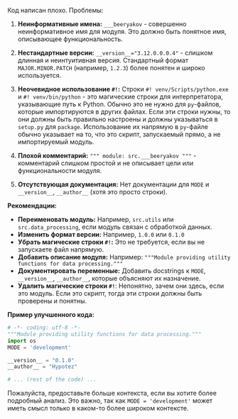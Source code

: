 Код написан плохо.  Проблемы:

1. **Неинформативные имена:**  `___beeryakov` - совершенно неинформативное имя для модуля.  Это должно быть понятное имя, описывающее функциональность.

2. **Нестандартные версии:**  `__version__="3.12.0.0.0.4"` -  слишком длинная и неинтуитивная версия.  Стандартный формат `MAJOR.MINOR.PATCH`  (например, `1.2.3`)  более понятен и широко используется.

3. **Неочевидное использование `#!`:**  Строки `#! venv/Scripts/python.exe` и `#! venv/bin/python` - это магические строки для интерпретатора, указывающие путь к Python.  Обычно это не нужно для `py`-файлов, которые импортируются в других файлах.  Если эти строки нужны, то они должны быть правильно настроены и должны указываться в `setup.py`  для `package`.  Использование их напрямую в `py`-файле обычно указывает на то, что это скрипт, запускаемый прямо, а не импортируемый модуль.

4. **Плохой комментарий:**  `""" module: src.___beeryakov """` -  комментарий слишком простой и не описывает цели или функциональности модуля.

5. **Отсутствующая документация:**  Нет документации для `MODE` и  `__version__`,  `__author__`  (хотя это просто строки).

**Рекомендации:**

* **Переименовать модуль:**  Например, `src.utils` или `src.data_processing`, если модуль связан с обработкой данных.
* **Изменить формат версии:**  Например, `1.0.0` или `0.1.0`
* **Убрать магические строки `#!`:**  Это не требуется, если вы не запускаете файл напрямую.
* **Добавить описание модуля:** Например: `"""Module providing utility functions for data processing."""`
* **Документировать переменные:**  Добавить docstrings к `MODE`, `__version__`, `__author__`, которые объясняют их назначение.
* **Удалить магические строки `#!`**: Непонятно, зачем они здесь, если это модуль. Если это скрипт, тогда эти строки должны быть проверены и понятны.


**Пример улучшенного кода:**

```python
# -*- coding: utf-8 -*-
"""Module providing utility functions for data processing."""
import os
MODE = 'development'

__version__ = "0.1.0"
__author__ = "Hypotez"

# ... (rest of the code) ...
```

Пожалуйста, предоставьте больше контекста, если вы хотите более подробный анализ.  Это важно, так как  `MODE = 'development'` может иметь смысл только в каком-то более широком контексте.
